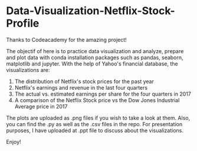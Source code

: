 # Data-Visualization-Netflix-Stock-Profile

Thanks to Codeacademy for the amazing project!

The objectif of here is to practice data visualization and analyze, prepare and plot data with conda installation packages such as pandas, seaborn, matplotlib and jupyter.
With the help of Yahoo's financial database, the visualizations are:

 1. The distribution of Netflix's stock prices for the past year
 2. Netflix's earnings and revenue in the last four quarters
 3. The actual vs. estimated earnings per share for the four quarters in 2017
 4. A comparison of the Netflix Stock price vs the Dow Jones Industrial Average price in 2017 
 
The plots are uploaded as .png files if you wish to take a look at them. Also, you can find the .py as well as the .csv files in the repo.
For presentation purposes, I have uploaded at .ppt file to discuss about the visualizations.
 
Enjoy!
